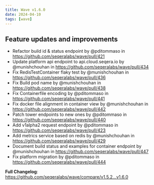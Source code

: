 ```yaml
---
title: Wave v1.6.0
date: 2024-04-10
tags: [wave]
---
```


## Feature updates and improvements

* Refactor build id & status endpoint by @pditommaso in https://github.com/seqeralabs/wave/pull/421
* Update platform api endpoint to api.cloud.seqera.io by @munishchouhan in https://github.com/seqeralabs/wave/pull/434
* Fix RedisTestContainer flaky test by @munishchouhan in https://github.com/seqeralabs/wave/pull/436
* Fix Build pod name by @munishchouhan in https://github.com/seqeralabs/wave/pull/438
* Fix Containerfile encoding by @pditommaso in https://github.com/seqeralabs/wave/pull/441
* Fix docker file alignment in container view by @munishchouhan in https://github.com/seqeralabs/wave/pull/442
* Patch tower endpoints to new ones by @pditommaso in https://github.com/seqeralabs/wave/pull/440
* Add v1alpha2 request endpoint by @pditommaso in https://github.com/seqeralabs/wave/pull/423
* Add metrics service based on redis by @munishchouhan in https://github.com/seqeralabs/wave/pull/429
* Document build status and examples for container endpoint by @munishchouhan in https://github.com/seqeralabs/wave/pull/447
* Fix platform migration by @pditommaso in https://github.com/seqeralabs/wave/pull/444


**Full Changelog**: https://github.com/seqeralabs/wave/compare/v1.5.2...v1.6.0
